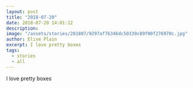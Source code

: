 ```yaml
---
layout: post
title: "2018-07-20"
date: 2018-07-20 14:01:12
description: 
image: "/assets/stories/201807/9297af76346dc50339c89f00f276970c.jpg"
author: Elise Plain
excerpt: I love pretty boxes
tags: 
  - stories
  - all
---
```


I love pretty boxes
<p></p>
